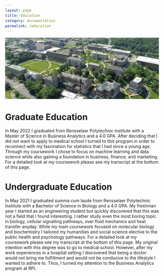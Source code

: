 ```yaml
---
layout: page
title: Education
category: documentation
permalink: /education
---
```


![RPI](./assets/img/rpi.jpg)

# Graduate Education

In May 2022 I graduated from Rensselaer Polytechnic Institute with a Master of Science in Business Analytics and a 4.0 GPA. After deciding that I did not want to apply to medical school I turned to this program in order to reconnect with my fascination for statistics that I had since a young age. Through my coursework I chose to focus on machine learning and data science while also gaining a foundation in business, finance, and marketing. For a detailed look at my coursework please see my transcript at the bottom of this page. 

# Undergraduate Education

In May 2021 I graduated summa cum laude from Rensselaer Polytechnic Institute with a Bachelor of Science in Biology and a 4.0 GPA. My freshman year I started as an engineering student but quickly discovered that this was not a field that I found interesting. I rather study even the most boring topic in biology, cellular signalling pathways, over fluid mechanics and heat transfer anyday. While my main coursework focused on molecular biology and biochemistry I tailored my humanities and social science elective to the public health and psychology pathways. For a detailed look at my coursework please see my transcript at the bottom of this page. My original intention with this degree was to go to medical school. However, after my work experiences in a hospital setting I discovered that being a doctor would not bring me fulfillment and would not be conducive to the lifestyle I wanted to adhere to. Thus, I turned my attention to the Business Analytics program at RPI.  
